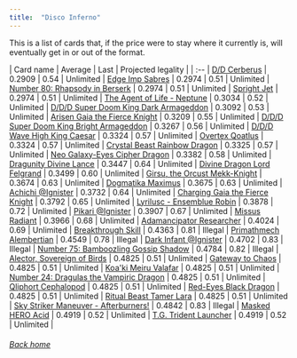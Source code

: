 ```yaml
---
title:  "Disco Inferno"
---
```


This is a list of cards that, if the price were to stay where it currently is, will eventually get in or out of the format.

| Card name | Average | Last | Projected legality |
| :-- |
[D/D Cerberus](https://db.ygoprodeck.com/card/?search=D/D%20Cerberus) | 0.2909 | 0.54 | Unlimited |
[Edge Imp Sabres](https://db.ygoprodeck.com/card/?search=Edge%20Imp%20Sabres) | 0.2974 | 0.51 | Unlimited |
[Number 80: Rhapsody in Berserk](https://db.ygoprodeck.com/card/?search=Number%2080:%20Rhapsody%20in%20Berserk) | 0.2974 | 0.51 | Unlimited |
[Spright Jet](https://db.ygoprodeck.com/card/?search=Spright%20Jet) | 0.2974 | 0.51 | Unlimited |
[The Agent of Life - Neptune](https://db.ygoprodeck.com/card/?search=The%20Agent%20of%20Life%20-%20Neptune) | 0.3034 | 0.52 | Unlimited |
[D/D/D Super Doom King Dark Armageddon](https://db.ygoprodeck.com/card/?search=D/D/D%20Super%20Doom%20King%20Dark%20Armageddon) | 0.3092 | 0.53 | Unlimited |
[Arisen Gaia the Fierce Knight](https://db.ygoprodeck.com/card/?search=Arisen%20Gaia%20the%20Fierce%20Knight) | 0.3209 | 0.55 | Unlimited |
[D/D/D Super Doom King Bright Armageddon](https://db.ygoprodeck.com/card/?search=D/D/D%20Super%20Doom%20King%20Bright%20Armageddon) | 0.3267 | 0.56 | Unlimited |
[D/D/D Wave High King Caesar](https://db.ygoprodeck.com/card/?search=D/D/D%20Wave%20High%20King%20Caesar) | 0.3324 | 0.57 | Unlimited |
[Overtex Qoatlus](https://db.ygoprodeck.com/card/?search=Overtex%20Qoatlus) | 0.3324 | 0.57 | Unlimited |
[Crystal Beast Rainbow Dragon](https://db.ygoprodeck.com/card/?search=Crystal%20Beast%20Rainbow%20Dragon) | 0.3325 | 0.57 | Unlimited |
[Neo Galaxy-Eyes Cipher Dragon](https://db.ygoprodeck.com/card/?search=Neo%20Galaxy-Eyes%20Cipher%20Dragon) | 0.3382 | 0.58 | Unlimited |
[Dragunity Divine Lance](https://db.ygoprodeck.com/card/?search=Dragunity%20Divine%20Lance) | 0.3447 | 0.64 | Unlimited |
[Divine Dragon Lord Felgrand](https://db.ygoprodeck.com/card/?search=Divine%20Dragon%20Lord%20Felgrand) | 0.3499 | 0.60 | Unlimited |
[Girsu, the Orcust Mekk-Knight](https://db.ygoprodeck.com/card/?search=Girsu,%20the%20Orcust%20Mekk-Knight) | 0.3674 | 0.63 | Unlimited |
[Dogmatika Maximus](https://db.ygoprodeck.com/card/?search=Dogmatika%20Maximus) | 0.3675 | 0.63 | Unlimited |
[Achichi @Ignister](https://db.ygoprodeck.com/card/?search=Achichi%20@Ignister) | 0.3732 | 0.64 | Unlimited |
[Charging Gaia the Fierce Knight](https://db.ygoprodeck.com/card/?search=Charging%20Gaia%20the%20Fierce%20Knight) | 0.3792 | 0.65 | Unlimited |
[Lyrilusc - Ensemblue Robin](https://db.ygoprodeck.com/card/?search=Lyrilusc%20-%20Ensemblue%20Robin) | 0.3878 | 0.72 | Unlimited |
[Pikari @Ignister](https://db.ygoprodeck.com/card/?search=Pikari%20@Ignister) | 0.3907 | 0.67 | Unlimited |
[Missus Radiant](https://db.ygoprodeck.com/card/?search=Missus%20Radiant) | 0.3966 | 0.68 | Unlimited |
[Adamancipator Researcher](https://db.ygoprodeck.com/card/?search=Adamancipator%20Researcher) | 0.4024 | 0.69 | Unlimited |
[Breakthrough Skill](https://db.ygoprodeck.com/card/?search=Breakthrough%20Skill) | 0.4363 | 0.81 | Illegal |
[Primathmech Alembertian](https://db.ygoprodeck.com/card/?search=Primathmech%20Alembertian) | 0.4549 | 0.78 | Illegal |
[Dark Infant @Ignister](https://db.ygoprodeck.com/card/?search=Dark%20Infant%20@Ignister) | 0.4702 | 0.83 | Illegal |
[Number 75: Bamboozling Gossip Shadow](https://db.ygoprodeck.com/card/?search=Number%2075:%20Bamboozling%20Gossip%20Shadow) | 0.4784 | 0.82 | Illegal |
[Alector, Sovereign of Birds](https://db.ygoprodeck.com/card/?search=Alector,%20Sovereign%20of%20Birds) | 0.4825 | 0.51 | Unlimited |
[Gateway to Chaos](https://db.ygoprodeck.com/card/?search=Gateway%20to%20Chaos) | 0.4825 | 0.51 | Unlimited |
[Koa'ki Meiru Valafar](https://db.ygoprodeck.com/card/?search=Koa'ki%20Meiru%20Valafar) | 0.4825 | 0.51 | Unlimited |
[Number 24: Dragulas the Vampiric Dragon](https://db.ygoprodeck.com/card/?search=Number%2024:%20Dragulas%20the%20Vampiric%20Dragon) | 0.4825 | 0.51 | Unlimited |
[Qliphort Cephalopod](https://db.ygoprodeck.com/card/?search=Qliphort%20Cephalopod) | 0.4825 | 0.51 | Unlimited |
[Red-Eyes Black Dragon](https://db.ygoprodeck.com/card/?search=Red-Eyes%20Black%20Dragon) | 0.4825 | 0.51 | Unlimited |
[Ritual Beast Tamer Lara](https://db.ygoprodeck.com/card/?search=Ritual%20Beast%20Tamer%20Lara) | 0.4825 | 0.51 | Unlimited |
[Sky Striker Maneuver - Afterburners!](https://db.ygoprodeck.com/card/?search=Sky%20Striker%20Maneuver%20-%20Afterburners!) | 0.4842 | 0.83 | Illegal |
[Masked HERO Acid](https://db.ygoprodeck.com/card/?search=Masked%20HERO%20Acid) | 0.4919 | 0.52 | Unlimited |
[T.G. Trident Launcher](https://db.ygoprodeck.com/card/?search=T.G.%20Trident%20Launcher) | 0.4919 | 0.52 | Unlimited |

###### [Back home](index)
